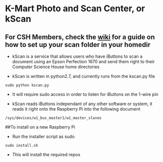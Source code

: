 # K-Mart Photo and Scan Center, or kScan
## For CSH Members, check the [wiki](https://wiki.csh.rit.edu/wiki/KScan) for a guide on how to set up your scan folder in your homedir

* kScan is a service that allows users who have iButtons to scan a document using an Epson Perfection 1670 and send them right to their Computer Science House home directories

* kScan is written in python2.7, and currently runs from the kscan.py file

```
sudo python kscan.py
```

* It will require sudo access in order to listen for iButtons on the 1-wire pin

* kScan reads iButtons independant of any other software or system, it reads it right onto the Raspberry Pi into the following document

```
/sys/devices/w1_bus_master1/w1_master_slaves
```

##To install on a new Raspberry Pi

* Run the installer script as sudo 

```
sudo install.sh
```

* This will install the required repos



